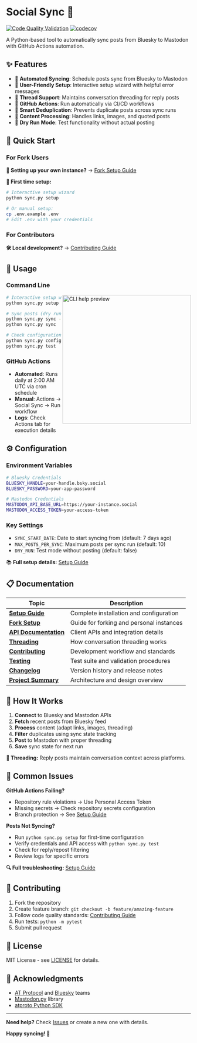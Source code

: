 # Social Sync 🔄

[![Code Quality Validation](https://github.com/hossain-khan/social-sync/actions/workflows/validate.yml/badge.svg)](https://github.com/hossain-khan/social-sync/actions/workflows/validate.yml) [![codecov](https://codecov.io/gh/hossain-khan/social-sync/graph/badge.svg?token=LMUT124IVM)](https://codecov.io/gh/hossain-khan/social-sync) 

A Python-based tool to automatically sync posts from Bluesky to Mastodon with GitHub Actions automation.

## ✨ Features

- 🔄 **Automated Syncing**: Schedule posts sync from Bluesky to Mastodon
- 🎯 **User-Friendly Setup**: Interactive setup wizard with helpful error messages
- 🧵 **Thread Support**: Maintains conversation threading for reply posts  
- 🚀 **GitHub Actions**: Run automatically via CI/CD workflows
- 🎯 **Smart Deduplication**: Prevents duplicate posts across sync runs
- 📝 **Content Processing**: Handles links, images, and quoted posts
- 🧪 **Dry Run Mode**: Test functionality without actual posting

## 🚀 Quick Start

### For Fork Users
**👥 Setting up your own instance?** → [Fork Setup Guide](docs/FORK_SETUP.md)

**🔧 First time setup:**
```bash
# Interactive setup wizard
python sync.py setup

# Or manual setup:
cp .env.example .env
# Edit .env with your credentials
```

### For Contributors  
**🛠️ Local development?** → [Contributing Guide](docs/CONTRIBUTING.md)

## 📖 Usage

### Command Line

<img src="https://github.com/user-attachments/assets/78d49bf8-d71e-432f-b00d-010d171f9de7" align="right" width="350" alt="CLI help preview" />

```bash
# Interactive setup wizard (first time)
python sync.py setup

# Sync posts (dry run first)
python sync.py sync --dry-run
python sync.py sync

# Check configuration and test connections
python sync.py config
python sync.py test
```

### GitHub Actions
- **Automated**: Runs daily at 2:00 AM UTC via cron schedule
- **Manual**: Actions → Social Sync → Run workflow  
- **Logs**: Check Actions tab for execution details

## ⚙️ Configuration

### Environment Variables
```bash
# Bluesky Credentials
BLUESKY_HANDLE=your-handle.bsky.social
BLUESKY_PASSWORD=your-app-password

# Mastodon Credentials  
MASTODON_API_BASE_URL=https://your-instance.social
MASTODON_ACCESS_TOKEN=your-access-token
```

### Key Settings
- `SYNC_START_DATE`: Date to start syncing from (default: 7 days ago)
- `MAX_POSTS_PER_SYNC`: Maximum posts per sync run (default: 10)
- `DRY_RUN`: Test mode without posting (default: false)

📚 **Full setup details:** [Setup Guide](docs/SETUP.md)

## 📋 Documentation

| Topic | Description |
|-------|-------------|
| [**Setup Guide**](docs/SETUP.md) | Complete installation and configuration |
| [**Fork Setup**](docs/FORK_SETUP.md) | Guide for forking and personal instances |
| [**API Documentation**](docs/API.md) | Client APIs and integration details |
| [**Threading**](docs/THREADING_IMPLEMENTATION.md) | How conversation threading works |
| [**Contributing**](docs/CONTRIBUTING.md) | Development workflow and standards |
| [**Testing**](docs/TESTING.md) | Test suite and validation procedures |
| [**Changelog**](docs/CHANGELOG.md) | Version history and release notes |
| [**Project Summary**](docs/PROJECT_SUMMARY.md) | Architecture and design overview |

## 🔧 How It Works

1. **Connect** to Bluesky and Mastodon APIs
2. **Fetch** recent posts from Bluesky feed  
3. **Process** content (adapt links, images, threading)
4. **Filter** duplicates using sync state tracking
5. **Post** to Mastodon with proper threading
6. **Save** sync state for next run

**🧵 Threading:** Reply posts maintain conversation context across platforms.

## 🐛 Common Issues

**GitHub Actions Failing?**
- Repository rule violations → Use Personal Access Token
- Missing secrets → Check repository secrets configuration
- Branch protection → See [Setup Guide](docs/SETUP.md#branch-protection--ci-setup)

**Posts Not Syncing?**
- Run `python sync.py setup` for first-time configuration
- Verify credentials and API access with `python sync.py test`
- Check for reply/repost filtering
- Review logs for specific errors

**🔍 Full troubleshooting:** [Setup Guide](docs/SETUP.md#troubleshooting)

## 🤝 Contributing

1. Fork the repository
2. Create feature branch: `git checkout -b feature/amazing-feature`
3. Follow code quality standards: [Contributing Guide](docs/CONTRIBUTING.md)
4. Run tests: `python -m pytest`
5. Submit pull request

## 📄 License

MIT License - see [LICENSE](LICENSE) for details.

## 🙏 Acknowledgments

- [AT Protocol](https://atproto.com/) and [Bluesky](https://bsky.social/) teams
- [Mastodon.py](https://github.com/halcy/Mastodon.py) library
- [atproto Python SDK](https://github.com/MarshalX/atproto)

---

**Need help?** Check [Issues](../../issues) or create a new one with details.

**Happy syncing! 🎉**
